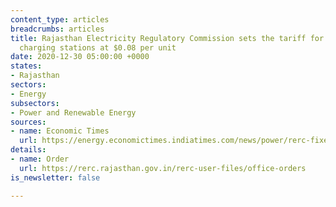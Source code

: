 ```yaml
---
content_type: articles
breadcrumbs: articles
title: Rajasthan Electricity Regulatory Commission sets the tariff for electric vehicle
  charging stations at $0.08 per unit
date: 2020-12-30 05:00:00 +0000
states:
- Rajasthan
sectors:
- Energy
subsectors:
- Power and Renewable Energy
sources:
- name: Economic Times
  url: https://energy.economictimes.indiatimes.com/news/power/rerc-fixes-rs-6/unit-power-tariff-for-ev-charging-stations/79924175
details:
- name: Order
  url: https://rerc.rajasthan.gov.in/rerc-user-files/office-orders
is_newsletter: false

---
```

